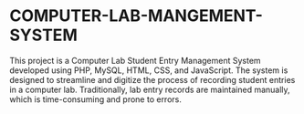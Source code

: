 # COMPUTER-LAB-MANGEMENT-SYSTEM
This project is a Computer Lab Student Entry Management System developed using PHP, MySQL, HTML, CSS, and JavaScript. The system is designed to streamline and digitize the process of recording student entries in a computer lab. Traditionally, lab entry records are maintained manually, which is time-consuming and prone to errors. 
